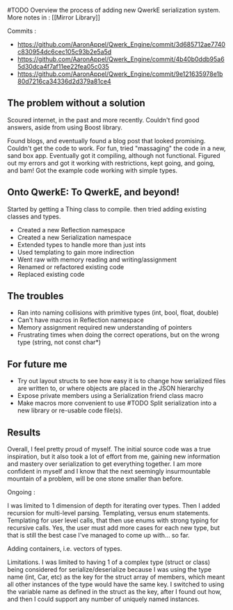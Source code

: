 
#TODO Overview the process of adding new QwerkE serialization system.
More notes in : [[Mirror Library]]

Commits :
- https://github.com/AaronAppel/Qwerk_Engine/commit/3d685712ae7740c830954dc6cec105c93b2e5a5d
- https://github.com/AaronAppel/Qwerk_Engine/commit/4b40b0ddb95a65d30dca4f7af11ee22fea05c035
- https://github.com/AaronAppel/Qwerk_Engine/commit/9e121635978e1b80d7216ca34336d2d379a81ce4

## The problem without a solution
Scoured internet, in the past and more recently. Couldn't find good answers, aside from using Boost library.

Found blogs, and eventually found a blog post that looked promising. Couldn't get the code to work.
For fun, tried "massaging" the code in a new, sand box app. Eventually got it compiling, although not functional. Figured out my errors and got it working with restrictions, kept going, and going, and bam! Got the example code working with simple types.

## Onto QwerkE: To QwerkE, and beyond!

Started by getting a Thing class to compile. then tried adding existing classes and types.
- Created a new Reflection namespace
- Created a new Serialization namespace
- Extended types to handle more than just ints
- Used templating to gain more indirection
- Went raw with memory reading and writing/assignment
- Renamed or refactored existing code
- Replaced existing code

## The troubles
- Ran into naming collisions with primitive types (int, bool, float, double)
- Can't have macros in Reflection namespace
- Memory assignment required new understanding of pointers
- Frustrating times when doing the correct operations, but on the wrong type (string, not const char*)
## For future me
- Try out layout structs to see how easy it is to change how serialized files are written to, or where objects are placed in the JSON hierarchy
- Expose private members using a Serialization friend class macro
- Make macros more convenient to use
#TODO Split serialization into a new library or re-usable code file(s).


## Results
Overall, I feel pretty proud of myself. The initial source code was a true inspiration, but it also took a lot of effort from me, gaining new information and mastery over serialization to get everything together. I am more confident in myself and I know that the next seemingly insurmountable mountain  of a problem, will be one stone smaller than before.

Ongoing :

I was limited to 1 dimension of depth for iterating over types. Then I added recursion for multi-level parsing.
Templating, versus enum statements. Templating for user level calls, that then use enums with strong typing for recursive calls. Yes, the user must add more cases for each new type, but that is still the best case I've managed to come up with... so far.

Adding containers, i.e. vectors of types.

Limitations. I was limited to having 1 of a complex type (struct or class) being considered for serialize/deserialize because I was using the type name (int, Car, etc) as the key for the struct array of members, which meant all other instances of the type would have the same key. I switched to using the variable name as defined in the struct as the key, after I found out how, and then I could support any number of uniquely named instances.